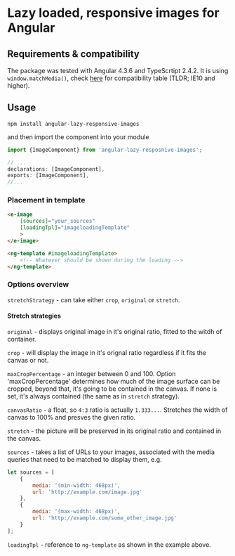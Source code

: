 # Lazy loaded, responsive images for Angular

## Requirements & compatibility

The package was tested with Angular 4.3.6 and TypeScrtipt 2.4.2. It is using `window.matchMedia()`, check [here](http://caniuse.com/#feat=matchmedia) for compatibility table (TLDR; IE10 and higher).

## Usage

`npm install angular-lazy-responsive-images`

and then import the component into your module

```typescript
import {ImageComponent} from 'angular-lazy-resposnive-images';

// ...
declarations: [ImageComponent],
exports: [ImageComponent],
//...
```

### Placement in template

```html
<e-image
    [sources]="your_sources"
    [loadingTpl]="imageloadingTemplate"
    >
</e-image>

<ng-template #imageloadingTemplate>
    <!-- Whatever should be shown during the loading -->
</ng-template>
```

### Options overview

`stretchStrategy` - can take either `crop`, `original` or `stretch`.

#### Stretch strategies

`original` - displays original image in it's original ratio, fitted to the witdh of container.

`crop` - will display the image in it's orignal ratio regardless if it fits the canvas or not.

`maxCropPercentage` - an integer between 0 and 100. Option 'maxCropPercentage' determines how much of the image surface can be cropped, beyond that, it's going to be contained in the canvas. If none is set, it's always contained (the same as in `stretch` strategy).

`canvasRatio` - a float, so `4:3` ratio is actually `1.333...`. Stretches the width of canvas to 100% and presves the given ratio.

`stretch` - the picture will be preserved in its original ratio and contained in the canvas.

`sources` - takes a list of URLs to your images, associated with the media queries that need to be matched to display them, e.g.

```javascript
let sources = [
	{
		media: '(min-width: 468px)',
		url: 'http://example.com/image.jpg'
	},
	{
		media: '(max-width: 468px)',
		url: 'http://example.com/some_other_image.jpg'
	}
];
```

`loadingTpl` - reference to `ng-template` as shown in the example above.
